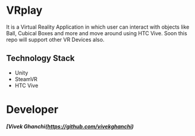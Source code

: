 # VRplay

It is a Virtual Reality Application in which user can interact with objects like Ball, Cubical Boxes and more and move around using HTC Vive. Soon this repo will support other VR Devices also.

## Technology Stack

- Unity
- SteamVR
- HTC Vive


# Developer
##### [Vivek Ghanchi(https://github.com/vivekghanchi)
